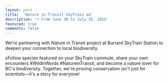 ```yaml
---
layout: post
title:  'Nature in Transit SkyTrain ad'
description: '☀ From June 30 to July 26, 2025'
featured: true
comments: false
---
```

We're partnering with Nature in Transit project at Burrard SkyTrain Station to deepen your connection to local biodiversity. 

sFollow species featured on your SkyTrain commute, share your own encounters #WildInWords #NatureinTransit, and become a nature lover for BC's biodiversity. Together, we're proving conservation isn't just for scientists—it's a story for everyone!
